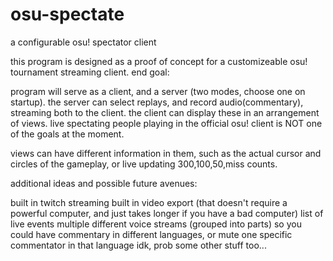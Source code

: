 # osu-spectate
a configurable osu! spectator client

this program is designed as a proof of concept for a customizeable osu! tournament streaming client.
end goal:

program will serve as a client, and a server (two modes, choose one on startup).
the server can select replays, and record audio(commentary), streaming both to the client.
the client can display these in an arrangement of views.
live spectating people playing in the official osu! client is NOT one of the goals at the moment.

views can have different information in them, such as the actual cursor and circles of the gameplay, or live updating 300,100,50,miss counts.

additional ideas and possible future avenues:

built in twitch streaming
built in video export (that doesn't require a powerful computer, and just takes longer if you have a bad computer)
list of live events
multiple different voice streams (grouped into parts) so you could have commentary in different languages, or mute one specific commentator in that language
idk, prob some other stuff too...
